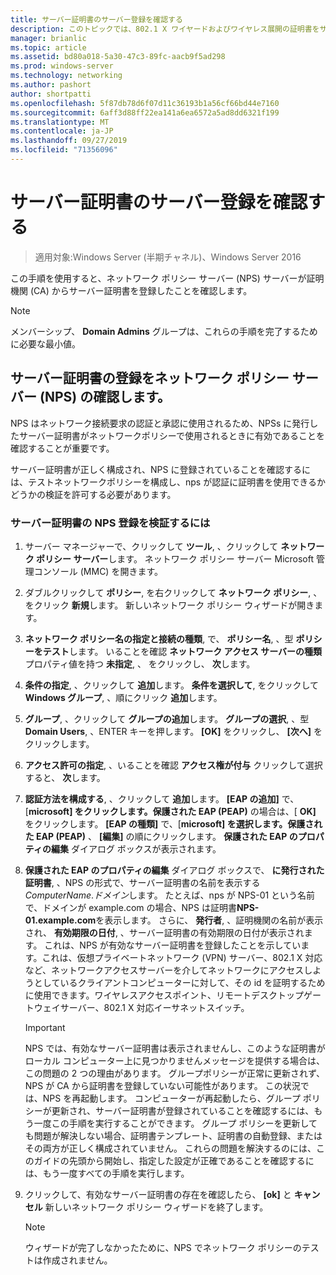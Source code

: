 ```yaml
---
title: サーバー証明書のサーバー登録を確認する
description: このトピックでは、802.1 X ワイヤードおよびワイヤレス展開の証明書をサーバーのデプロイ ガイドの一部
manager: brianlic
ms.topic: article
ms.assetid: bd80a018-5a30-47c3-89fc-aacb9f5ad298
ms.prod: windows-server
ms.technology: networking
ms.author: pashort
author: shortpatti
ms.openlocfilehash: 5f87db78d6f07d11c36193b1a56cf66bd44e7160
ms.sourcegitcommit: 6aff3d88ff22ea141a6ea6572a5ad8dd6321f199
ms.translationtype: MT
ms.contentlocale: ja-JP
ms.lasthandoff: 09/27/2019
ms.locfileid: "71356096"
---
```

# <a name="verify-server-enrollment-of-a-server-certificate"></a>サーバー証明書のサーバー登録を確認する

>適用対象:Windows Server (半期チャネル)、Windows Server 2016

この手順を使用すると、ネットワーク ポリシー サーバー (NPS) サーバーが証明機関 (CA) からサーバー証明書を登録したことを確認します。   
  
>[!NOTE]  
>メンバーシップ、 **Domain Admins** グループは、これらの手順を完了するために必要な最小値。  
  
## <a name="verify-network-policy-server-nps-enrollment-of-a-server-certificate"></a>サーバー証明書の登録をネットワーク ポリシー サーバー (NPS) の確認します。  
  
NPS はネットワーク接続要求の認証と承認に使用されるため、NPSs に発行したサーバー証明書がネットワークポリシーで使用されるときに有効であることを確認することが重要です。  
  
サーバー証明書が正しく構成され、NPS に登録されていることを確認するには、テストネットワークポリシーを構成し、nps が認証に証明書を使用できるかどうかの検証を許可する必要があります。  
  
### <a name="to-verify-nps-enrollment-of-a-server-certificate"></a>サーバー証明書の NPS 登録を検証するには  
  
1.  サーバー マネージャーで、クリックして **ツール**, 、クリックして **ネットワーク ポリシー サーバー**します。 ネットワーク ポリシー サーバー Microsoft 管理コンソール (MMC) を開きます。  
  
2.  ダブルクリックして **ポリシー**, を右クリックして **ネットワーク ポリシー**, 、 をクリック **新規**します。 新しいネットワーク ポリシー ウィザードが開きます。  
  
3.  **ネットワーク ポリシー名の指定と接続の種類**, で、 **ポリシー名**, 、型 **ポリシーをテスト**します。 いることを確認 **ネットワーク アクセス サーバーの種類** プロパティ値を持つ **未指定**, 、 をクリックし、 **次**します。  
  
4.  **条件の指定**, 、クリックして **追加**します。 **条件を選択して**, をクリックして **Windows グループ**, 、順にクリック **追加**します。  
  
5.  **グループ**, 、クリックして **グループの追加**します。 **グループの選択**, 、型 **Domain Users**, 、ENTER キーを押します。 **[OK]** をクリックし、 **[次へ]** をクリックします。  
  
6.  **アクセス許可の指定**, 、いることを確認 **アクセス権が付与** クリックして選択すると、 **次**します。  
  
7.  **認証方法を構成する**, 、クリックして **追加**します。 **[EAP の追加]** で、[**microsoft] をクリックします。保護された EAP (PEAP)**  の場合は、[ **OK]** をクリックします。 **[EAP の種類]** で、[**microsoft] を選択します。保護された EAP (PEAP)** 、 **[編集]** の順にクリックします。 **保護された EAP のプロパティの編集**  ダイアログ ボックスが表示されます。  
  
8.  **保護された EAP のプロパティの編集** ダイアログ ボックスで、 **に発行された証明書**, 、NPS の形式で、サーバー証明書の名前を表示する *ComputerName*.*ドメイン*します。 たとえば、nps が NPS-01 という名前で、ドメインが example.com の場合、NPS は証明書**NPS-01.example.com**を表示します。 さらに、 **発行者**, 、証明機関の名前が表示され、 **有効期限の日付**, 、サーバー証明書の有効期限の日付が表示されます。 これは、NPS が有効なサーバー証明書を登録したことを示しています。これは、仮想プライベートネットワーク (VPN) サーバー、802.1 X 対応など、ネットワークアクセスサーバーを介してネットワークにアクセスしようとしているクライアントコンピューターに対して、その id を証明するために使用できます。ワイヤレスアクセスポイント、リモートデスクトップゲートウェイサーバー、802.1 X 対応イーサネットスイッチ。  
  
    > [!IMPORTANT]  
    > NPS では、有効なサーバー証明書は表示されませんし、このような証明書がローカル コンピューター上に見つかりませんメッセージを提供する場合は、この問題の 2 つの理由があります。 グループポリシーが正常に更新されず、NPS が CA から証明書を登録していない可能性があります。 この状況では、NPS を再起動します。 コンピューターが再起動したら、グループ ポリシーが更新され、サーバー証明書が登録されていることを確認するには、もう一度この手順を実行することができます。 グループ ポリシーを更新しても問題が解決しない場合、証明書テンプレート、証明書の自動登録、またはその両方が正しく構成されていません。 これらの問題を解決するのには、このガイドの先頭から開始し、指定した設定が正確であることを確認するには、もう一度すべての手順を実行します。  
  
9. クリックして、有効なサーバー証明書の存在を確認したら、 **[ok]** と **キャンセル** 新しいネットワーク ポリシー ウィザードを終了します。  
  
    > [!NOTE]  
    > ウィザードが完了しなかったために、NPS でネットワーク ポリシーのテストは作成されません。  
  


